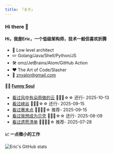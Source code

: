```yaml
---
title: 「关于」
---
```


### Hi there 👋

#### Hi，我是Eric，一个低级架构师，技术一般但喜欢折腾

- :briefcase: Low level architect<br/>
- :pencil2: Golang/Java/Shell/Python/JS<br/>
- :hammer_and_wrench: omz/JetBrains/Atom/GitHub Action<br/>
- :hearts: The Art of Code/Slasher<br/>
- :email: znyalor@gmail.com<br/>

#### 🤾‍♂️ <a href="https://movie.douban.com/people/znyalor/collect" target="_blank">Funny Soul</a>

<!-- START_SECTION:douban -->
* <a href='https://movie.douban.com/subject/26728669/' target='_blank'>看过风中有朵雨做的云</a> 🌟🌟🌟☆☆ 还行- 2025-10-13
* <a href='https://movie.douban.com/subject/35295339/' target='_blank'>看过峡谷</a> 🌟🌟🌟☆☆ 还行- 2025-09-15
* <a href='https://movie.douban.com/subject/1433577/' target='_blank'>看过赛末点</a> 🌟🌟🌟🌟☆ 推荐- 2025-09-15
* <a href='https://movie.douban.com/subject/2174127/' target='_blank'>看过我想成为贝壳</a> 🌟🌟🌟☆☆ 还行- 2025-08-09
* <a href='https://movie.douban.com/subject/1867345/' target='_blank'>看过遗愿清单</a> 🌟🌟🌟🌟☆ 推荐- 2025-07-28
<!-- END_SECTION:douban -->


#### 📈 一点微小的工作

![Eric's GitHub stats](https://github-readme-stats.vercel.app/api?username=zylele&show_icons=true&count_private=true&theme=vue)